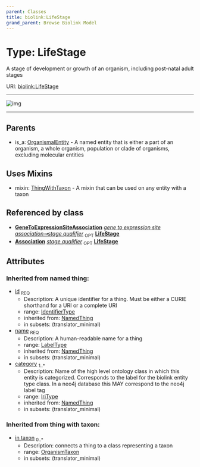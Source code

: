 ```yaml
---
parent: Classes
title: biolink:LifeStage
grand_parent: Browse Biolink Model
---
```


# Type: LifeStage


A stage of development or growth of an organism, including post-natal adult stages

URI: [biolink:LifeStage](https://w3id.org/biolink/vocab/LifeStage)


---

![img](http://yuml.me/diagram/nofunky;dir:TB/class/\[OrganismTaxon]<in%20taxon%200..*-%20\[LifeStage&#124;id(i):identifier_type;name(i):label_type;category(i):iri_type%20%2B],%20\[GeneToExpressionSiteAssociation]-%20stage%20qualifier%200..1>\[LifeStage],%20\[LifeStage]uses%20-.->\[ThingWithTaxon],%20\[OrganismalEntity]^-\[LifeStage])

---


## Parents

 *  is_a: [OrganismalEntity](OrganismalEntity.md) - A named entity that is either a part of an organism, a whole organism, population or clade of organisms, excluding molecular entities

## Uses Mixins

 *  mixin: [ThingWithTaxon](ThingWithTaxon.md) - A mixin that can be used on any entity with a taxon

## Referenced by class

 *  **[GeneToExpressionSiteAssociation](GeneToExpressionSiteAssociation.md)** *[gene to expression site association➞stage qualifier](gene_to_expression_site_association_stage_qualifier.md)*  <sub>OPT</sub>  **[LifeStage](LifeStage.md)**
 *  **[Association](Association.md)** *[stage qualifier](stage_qualifier.md)*  <sub>OPT</sub>  **[LifeStage](LifeStage.md)**

## Attributes


### Inherited from named thing:

 * [id](id.md)  <sub>REQ</sub>
    * Description: A unique identifier for a thing. Must be either a CURIE shorthand for a URI or a complete URI
    * range: [IdentifierType](types/IdentifierType.md)
    * inherited from: [NamedThing](NamedThing.md)
    * in subsets: (translator_minimal)
 * [name](name.md)  <sub>REQ</sub>
    * Description: A human-readable name for a thing
    * range: [LabelType](types/LabelType.md)
    * inherited from: [NamedThing](NamedThing.md)
    * in subsets: (translator_minimal)
 * [category](category.md)  <sub>1..*</sub>
    * Description: Name of the high level ontology class in which this entity is categorized. Corresponds to the label for the biolink entity type class. In a neo4j database this MAY correspond to the neo4j label tag
    * range: [IriType](types/IriType.md)
    * inherited from: [NamedThing](NamedThing.md)
    * in subsets: (translator_minimal)

### Inherited from thing with taxon:

 * [in taxon](in_taxon.md)  <sub>0..*</sub>
    * Description: connects a thing to a class representing a taxon
    * range: [OrganismTaxon](OrganismTaxon.md)
    * in subsets: (translator_minimal)
